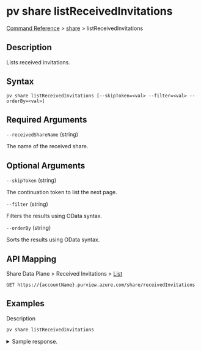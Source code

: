 # pv share listReceivedInvitations

[Command Reference](../../../README.md#command-reference) > [share](./main.md) >  listReceivedInvitations

## Description

Lists received invitations.

## Syntax

```
pv share listReceivedInvitations [--skipToken=<val> --filter=<val> --orderBy=<val>]
```

## Required Arguments

`--receivedShareName` (string)

The name of the received share.

## Optional Arguments

`--skipToken` (string)

The continuation token to list the next page.

`--filter` (string)

Filters the results using OData syntax.

`--orderBy` (string)

Sorts the results using OData syntax.

## API Mapping

Share Data Plane > Received Invitations > [List](https://docs.microsoft.com/en-us/rest/api/purview/sharedataplane/received-invitations/list)
```
GET https://{accountName}.purview.azure.com/share/receivedInvitations
```

## Examples

Description
```powershell
pv share listReceivedInvitations
```


<details><summary>Sample response.</summary>
<p>

```json
{
   "value":[
      {
         "id":"/receivedInvitations/0acdde01-bdbd-49e1-b3d8-275d62b9b9bc",
         "invitationKind":"User",
         "name":"0acdde01-bdbd-49e1-b3d8-275d62b9b9bc",
         "properties":{
            "description":"This is a description.",
            "invitationStatus":"Pending",
            "location":"northeurope",
            "receiverEmail":"tarifat@microsoft.com",
            "receiverName":null,
            "receiverTenantName":null,
            "senderEmail":"tarifat@microsoft.com",
            "senderName":"Taygan Rifat",
            "senderTenantName":"Microsoft",
            "sentAt":"2022-09-02T13:38:29.3185176Z",
            "sentShareName":"NewShare",
            "shareKind":"InPlace",
            "targetEmail":"tarifat@microsoft.com"
         },
         "type":"receivedInvitations"
      }
   ]
}
```
</p>
</details>
